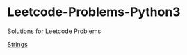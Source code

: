 # Leetcode-Problems-Python3
Solutions for Leetcode Problems

  [Strings](https://github.com/aartis83/Leetcode-Problems-Python3/tree/main/Strings)
